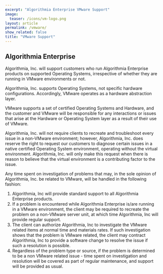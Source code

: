 ```yaml
---
excerpt: "Algorithmia Enterprise VMware Support"
image:
  teaser: /icons/vm-logo.png
layout: article
permalink: /vmware/
show_related: false
title: "VMware Support"
---
```


<div class="syn-styles-supported">
<h2>Algorithmia Enterprise</h2>
<p class="syn-body-1">Algorithmia, Inc. will support customers who run Algorithmia Enterprise products on supported Operating Systems, irrespective of whether they are running in VMware environments or not.</p>

<p class="syn-body-1">Algorithmia, Inc. supports Operating Systems, not specific hardware configurations. Accordingly, VMware operates as a hardware abstraction layer.</p>

<p class="syn-body-1">VMware supports a set of certified Operating Systems and Hardware, and the customer and VMware will be responsible for any interactions or issues that arise at the Hardware or Operating System layer as a result of their use of VMware.</p>

<p class="syn-body-1">Algorithmia, Inc. will not require clients to recreate and troubleshoot every issue in a non-VMware environment; however, Algorithmia, Inc. does reserve the right to request our customers to diagnose certain issues in a native certified Operating System environment, operating without the virtual environment. Algorithmia, Inc. will only make this request when there is reason to believe that the virtual environment is a contributing factor to the issue.</p>

<p class="syn-body-1">Any time spent on investigation of problems that may, in the sole opinion of Algorithmia, Inc. be related to VMware, will be handled in the following fashion:</p>
<ol>
	<li>Algorithmia, Inc will provide standard support to all Algorithmia Enterprise products.</li>
	<li>If a problem is encountered while Algorithmia Enterprise is/are running in a VMware environment, the client may be required to recreate the problem on a non-VMware server unit, at which time Algorithmia, Inc will provide regular support.</li>
	<li>The client can authorize Algorithmia, Inc to investigate the VMware related items at normal time and materials rates. If such investigation shows that the problem is VMware related, the client may contract Algorithmia, Inc to provide a software change to resolve the issue if such a resolution is possible.</li>
	<li>Regardless of the problem type or source, if the problem is determined to be a non VMware related issue - time spent on investigation and resolution will be covered as part of regular maintenance, and support will be provided as usual.</li>
</ol>
</div>